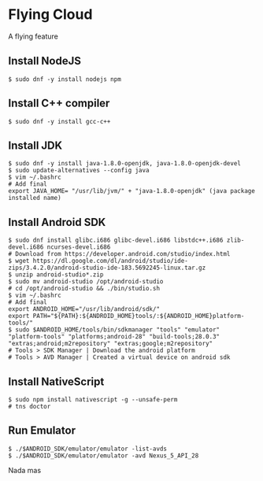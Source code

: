 # Flying Cloud

A flying feature

## Install NodeJS

```bashscript
$ sudo dnf -y install nodejs npm
```

## Install C++ compiler

```bashscript
$ sudo dnf -y install gcc-c++
```

## Install JDK

```bashscript
$ sudo dnf -y install java-1.8.0-openjdk, java-1.8.0-openjdk-devel
$ sudo update-alternatives --config java
$ vim ~/.bashrc
# Add final
export JAVA_HOME= "/usr/lib/jvm/" + "java-1.8.0-openjdk" (java package installed name)
```

## Install Android SDK

```bashscript
$ sudo dnf install glibc.i686 glibc-devel.i686 libstdc++.i686 zlib-devel.i686 ncurses-devel.i686
# Download from https://developer.android.com/studio/index.html
$ wget https://dl.google.com/dl/android/studio/ide-zips/3.4.2.0/android-studio-ide-183.5692245-linux.tar.gz
$ unzip android-studio*.zip
$ sudo mv android-studio /opt/android-studio
# cd /opt/android-studio && ./bin/studio.sh
$ vim ~/.bashrc
# Add final
export ANDROID_HOME="/usr/lib/android/sdk/"
export PATH="${PATH}:${ANDROID_HOME}tools/:${ANDROID_HOME}platform-tools/"
$ sudo $ANDROID_HOME/tools/bin/sdkmanager "tools" "emulator" "platform-tools" "platforms;android-28" "build-tools;28.0.3" "extras;android;m2repository" "extras;google;m2repository"
# Tools > SDK Manager | Download the android platform
# Tools > AVD Manager | Created a virtual device on android sdk
```

## Install NativeScript

```bashscript
$ sudo npm install nativescript -g --unsafe-perm
# tns doctor
```

## Run Emulator

```bashscript
$ ./$ANDROID_SDK/emulator/emulator -list-avds
$ ./$ANDROID_SDK/emulator/emulator -avd Nexus_5_API_28
```

Nada mas
